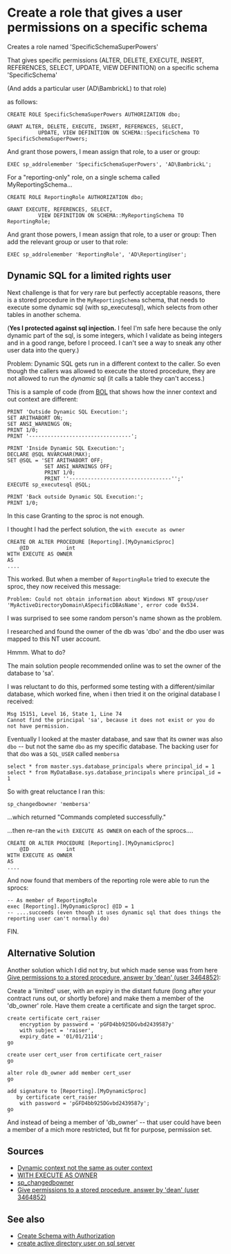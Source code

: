 ﻿# Create a role that gives a user permissions on a specific schema

Creates a role named 'SpecificSchemaSuperPowers'

That gives specific permissions (ALTER, DELETE, EXECUTE, INSERT, REFERENCES, SELECT, UPDATE, VIEW DEFINITION) on a specific schema 'SpecificSchema'

(And adds a particular user (AD\BambrickL) to that role)

as follows:

    CREATE ROLE SpecificSchemaSuperPowers AUTHORIZATION dbo;

    GRANT ALTER, DELETE, EXECUTE, INSERT, REFERENCES, SELECT,
              UPDATE, VIEW DEFINITION ON SCHEMA::SpecificSchema TO SpecificSchemaSuperPowers;

And grant those powers, I mean assign that role, to a user or group:

    EXEC sp_addrolemember 'SpecificSchemaSuperPowers', 'AD\BambrickL';


For a "reporting-only" role, on a single schema called MyReportingSchema...


    CREATE ROLE ReportingRole AUTHORIZATION dbo;

    GRANT EXECUTE, REFERENCES, SELECT,
              VIEW DEFINITION ON SCHEMA::MyReportingSchema TO ReportingRole;


And grant those powers, I mean assign that role, to a user or group:
Then add the relevant group or user to that role:


    EXEC sp_addrolemember 'ReportingRole', 'AD\ReportingUser';



## Dynamic SQL for a limited rights user


Next challenge is that for very rare but perfectly acceptable reasons, there is a stored procedure in the `MyReportingSchema` schema, that needs to execute some dynamic sql (with sp_executesql), which selects from other tables in another schema.

(**Yes I protected against sql injection.** I feel I'm safe here because the only dynamic part of the sql, is some integers, which I validate as being integers and in a good range, before I proceed. I can't see a way to sneak any other user data into the query.)

Problem: Dynamic SQL gets run in a different context to the caller. So even though the callers was allowed to execute the stored procedure, they are not allowed to run the *dynamic* sql (it calls a table they can't access.)


This is a sample of code (from [BOL](https://docs.microsoft.com/en-us/previous-versions/sql/sql-server-2008-r2/ms187051(v=sql.105)?redirectedfrom=MSDN) that shows how the inner context and out context are different:

	PRINT 'Outside Dynamic SQL Execution:';
	SET ARITHABORT ON;
	SET ANSI_WARNINGS ON;
	PRINT 1/0;
	PRINT '---------------------------------';

	PRINT 'Inside Dynamic SQL Execution:';
	DECLARE @SQL NVARCHAR(MAX);
	SET @SQL = 'SET ARITHABORT OFF;
				SET ANSI_WARNINGS OFF;
				PRINT 1/0;
				PRINT ''---------------------------------'';'
	EXECUTE sp_executesql @SQL;

	PRINT 'Back outside Dynamic SQL Execution:';
	PRINT 1/0;


In this case Granting to the sproc is not enough.

I thought I had the perfect solution, the `with execute as owner`


	CREATE OR ALTER PROCEDURE [Reporting].[MyDynamicSproc]
		@ID            int
	WITH EXECUTE AS OWNER
	AS
	....



This worked. But when a member of `ReportingRole` tried to execute the sproc, they now received this message:


	Problem: Could not obtain information about Windows NT group/user 'MyActiveDirectoryDomain\ASpecificDBAsName', error code 0x534.

I was surprised to see some random person's name shown as the problem.

I researched and found the owner of the db was 'dbo' and the dbo user was mapped to this NT user account.

Hmmm. What to do?

The main solution people recommended online was to set the owner of the database to 'sa'.

I was reluctant to do this, performed some testing with a different/similar database, which worked fine, when i then tried it on the original database I received:


	Msg 15151, Level 16, State 1, Line 74
	Cannot find the principal 'sa', because it does not exist or you do not have permission.


Eventually I looked at the master database, and saw that its owner was also `dbo` -- but not the same `dbo` as my specific database. The backing user for that `dbo` was a `SQL_USER` called `membersa`

	select * from master.sys.database_principals where principal_id = 1
	select * from MyDataBase.sys.database_principals where principal_id = 1

So with great reluctance I ran this:

	sp_changedbowner 'membersa'

...which returned "Commands completed successfully."

...then re-ran the `with EXECUTE AS OWNER` on each of the sprocs....


	CREATE OR ALTER PROCEDURE [Reporting].[MyDynamicSproc]
		@ID            int
	WITH EXECUTE AS OWNER
	AS
	....


And now found that members of the reporting role were able to run the sprocs:

	-- As member of ReportingRole
	exec [Reporting].[MyDynamicSproc] @ID = 1
	-- ....succeeds (even though it uses dynamic sql that does things the reporting user can't normally do)


FIN.


## Alternative Solution


Another solution which I did not try, but which made sense was from here [Give permissions to a stored procedure, answer by 'dean' (user 3464852)](https://stackoverflow.com/a/22803561/49):


Create a 'limited' user, with an expiry in the distant future (long after your contract runs out, or shortly before) and make them a member of the 'db_owner' role. Have them create a certificate and sign the target sproc.

	create certificate cert_raiser
		encryption by password = 'pGFD4bb925DGvbd2439587y'
		with subject = 'raiser',
		expiry_date = '01/01/2114';
	go

	create user cert_user from certificate cert_raiser
	go

	alter role db_owner add member cert_user
	go

	add signature to [Reporting].[MyDynamicSproc]
	   by certificate cert_raiser
		with password = 'pGFD4bb925DGvbd2439587y';
	go


And instead of being a member of 'db_owner' -- that user could have been a member of a mich more restricted, but fit for purpose, permission set.


## Sources

- [Dynamic context not the same as outer context](https://docs.microsoft.com/en-us/previous-versions/sql/sql-server-2008-r2/ms187051(v=sql.105)?redirectedfrom=MSDN)
- [WITH EXECUTE AS OWNER](https://docs.microsoft.com/en-us/sql/t-sql/statements/execute-as-clause-transact-sql?view=sql-server-ver15)
- [sp_changedbowner](https://docs.microsoft.com/en-us/sql/relational-databases/system-stored-procedures/sp-changedbowner-transact-sql?view=sql-server-ver15)
- [Give permissions to a stored procedure, answer by 'dean' (user 3464852)](https://stackoverflow.com/a/22803561/49)


## See also

- [Create Schema with Authorization](Create_Schema_Authorization.md)
- [create active directory user on sql server](../sql_server/create_active_directory_user_on_sql_server.md)